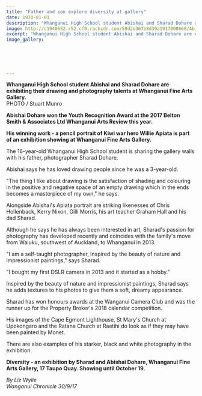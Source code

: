 ```yaml
---
title: "Father and son explore diversity at gallery"
date: 1970-01-01
description: "Whanganui High School student Abishai and Sharad Dohare are exhibiting their drawing and photography talents at Whanganui Fine Arts Gallery..."
image: http://c1940652.r52.cf0.rackcdn.com/59d2e367b8d39a1917000668/Abishai--dad-chron-30-sept.jpg
excerpt: "Whanganui High School student Abishai and Sharad Dohare are exhibiting their drawing and photography talents at Whanganui Fine Arts Gallery."
image_gallery:
    
    
    
    
    
---
```


<p><span><strong>Whanganui High School student Abishai and Sharad Dohare are exhibiting their drawing and photography talents at Whanganui Fine Arts Gallery.</strong> <br />PHOTO / Stuart Munro</span></p>
<p class="element element-paragraph"><strong>Abishai Dohare won the Youth Recognition Award at the 2017 Belton Smith &amp; Associates Ltd Whanganui Arts Review this year.</strong></p>
<p class="element element-paragraph"><strong>His winning work - a pencil portrait of Kiwi war hero Willie Apiata is part of an exhibition showing at Whanganui Fine Arts Gallery.</strong></p>
<p class="element element-paragraph">The 16-year-old Whanganui High School student is sharing the gallery walls with his father, photographer Sharad Dohare.</p>
<p class="element element-paragraph">Abishai says he has loved drawing people since he was a 3-year-old.</p>
<p class="element element-paragraph">"The thing I like about drawing is the satisfaction of shading and colouring in the positive and negative space of an empty drawing which in the ends becomes a masterpiece of my own," he says.</p>
<p class="element element-paragraph">Alongside Abishai's Apiata portrait are striking likenesses of Chris Hollenback, Kerry Nixon, Gilli Morris, his art teacher Graham Hall and his dad Sharad.</p>
<p class="element element-paragraph">Although he says he has always been interested in art, Sharad's passion for photography has developed recently and coincides with the family's move from Waiuku, southwest of Auckland, to Whanganui in 2013.</p>
<p class="element element-paragraph">"I am a self-taught photographer, inspired by the beauty of nature and impressionist paintings," says Sharad.</p>
<p class="element element-paragraph">"I bought my first DSLR camera in 2013 and it started as a hobby."</p>
<p class="element element-paragraph">Inspired by the beauty of nature and impressionist paintings, Sharad says he adds textures to his photos to give them a soft, dreamy appearance.</p>
<p class="element element-paragraph">Sharad has won honours awards at the Wanganui Camera Club and was the runner up for the Property Broker's 2018 calendar competition.</p>
<p class="element element-paragraph">His images of the Cape Egmont Lighthouse, St Mary's Church at Upokongaro and the Ratana Church at Raetihi do look as if they may have been painted by Monet.</p>
<p class="element element-paragraph">There are also examples of his starker, black and white photography in the exhibition.</p>
<p class="element element-paragraph"><strong>Diversity - an exhibition by Sharad and Abishai Dohare, Whanganui Fine Arts Gallery, 17 Taupo Quay. Showing until October 19.</strong></p>
<p><em>By Liz Wylie<br />Wanganui Chronicle 30/9/17</em></p>

